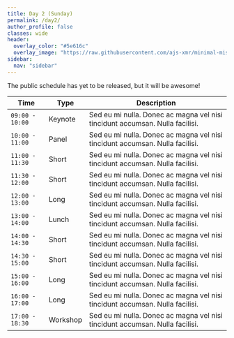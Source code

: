 ```yaml
---
title: Day 2 (Sunday)
permalink: /day2/
author_profile: false
classes: wide
header:
  overlay_color: "#5e616c"
  overlay_image: "https://raw.githubusercontent.com/ajs-xmr/minimal-mistakes/master/assets/images/berlin-banner.jpg"
sidebar:
  nav: "sidebar"
---
```


The public schedule has yet to be released, but it will be awesome!

| Time | Type | Description |
| --- | --- | --- |
| `09:00 - 10:00` | Keynote | Sed eu mi nulla. Donec ac magna vel nisi tincidunt accumsan. Nulla facilisi. |
| `10:00 - 11:00` | Panel | Sed eu mi nulla. Donec ac magna vel nisi tincidunt accumsan. Nulla facilisi. |
| `11:00 - 11:30` | Short | Sed eu mi nulla. Donec ac magna vel nisi tincidunt accumsan. Nulla facilisi. |
| `11:30 - 12:00` | Short | Sed eu mi nulla. Donec ac magna vel nisi tincidunt accumsan. Nulla facilisi. |
| `12:00 - 13:00` | Long | Sed eu mi nulla. Donec ac magna vel nisi tincidunt accumsan. Nulla facilisi. |
| `13:00 - 14:00` | Lunch | Sed eu mi nulla. Donec ac magna vel nisi tincidunt accumsan. Nulla facilisi. |
| `14:00 - 14:30` | Short | Sed eu mi nulla. Donec ac magna vel nisi tincidunt accumsan. Nulla facilisi. |
| `14:30 - 15:00` | Short | Sed eu mi nulla. Donec ac magna vel nisi tincidunt accumsan. Nulla facilisi. |
| `15:00 - 16:00` | Long | Sed eu mi nulla. Donec ac magna vel nisi tincidunt accumsan. Nulla facilisi. |
| `16:00 - 17:00` | Long | Sed eu mi nulla. Donec ac magna vel nisi tincidunt accumsan. Nulla facilisi. |
| `17:00 - 18:30` | Workshop | Sed eu mi nulla. Donec ac magna vel nisi tincidunt accumsan. Nulla facilisi. |
